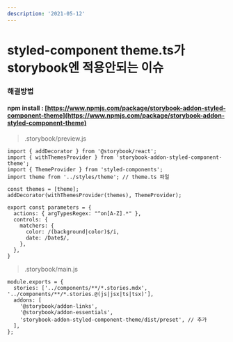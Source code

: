 ```yaml
---
description: '2021-05-12'
---
```


# styled-component theme.ts가 storybook엔 적용안되는 이슈

### 해결방법  

#### npm install : [https://www.npmjs.com/package/storybook-addon-styled-component-theme](https://www.npmjs.com/package/storybook-addon-styled-component-theme) 

> .storybook/preview.js

```text
import { addDecorator } from '@storybook/react';
import { withThemesProvider } from 'storybook-addon-styled-component-theme';
import { ThemeProvider } from 'styled-components';
import theme from '../styles/theme'; // theme.ts 파일 

const themes = [theme];
addDecorator(withThemesProvider(themes), ThemeProvider);

export const parameters = {
  actions: { argTypesRegex: "^on[A-Z].*" },
  controls: {
    matchers: {
      color: /(background|color)$/i,
      date: /Date$/,
    },
  },
}
```

> .storybook/main.js

```text
module.exports = {
  stories: ['../components/**/*.stories.mdx', '../components/**/*.stories.@(js|jsx|ts|tsx)'],
  addons: [
    '@storybook/addon-links',
    '@storybook/addon-essentials',
    'storybook-addon-styled-component-theme/dist/preset', // 추가 
  ],
};
```



